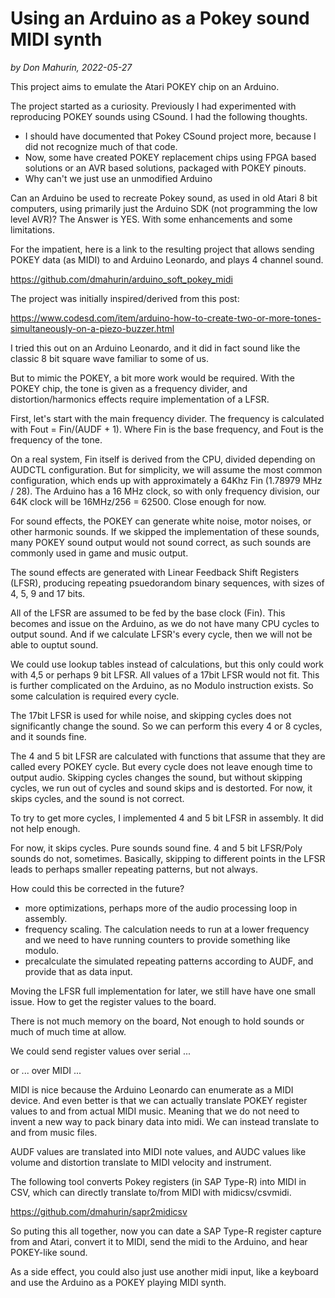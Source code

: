# Using an Arduino as a Pokey sound MIDI synth

*by Don Mahurin, 2022-05-27*

This project aims to emulate the Atari POKEY chip on an Arduino.

The project started as a curiosity. Previously I had experimented with reproducing POKEY sounds using CSound.
I had the following thoughts.
- I should have documented that Pokey CSound project more, because I did not recognize much of that code.
- Now, some have created POKEY replacement chips using FPGA based solutions or an AVR based solutions, packaged with POKEY pinouts.
- Why can't we just use an unmodified Arduino

Can an Arduino be used to recreate Pokey sound, as used in old Atari 8 bit computers, using primarily just the Arduino SDK (not programming the low level AVR)? The Answer is YES. With some enhancements and some limitations.

For the impatient, here is a link to the resulting project that allows sending POKEY data (as MIDI) to and Arduino Leonardo, and plays 4 channel sound.

https://github.com/dmahurin/arduino_soft_pokey_midi

The project was initially inspired/derived from this post:

https://www.codesd.com/item/arduino-how-to-create-two-or-more-tones-simultaneously-on-a-piezo-buzzer.html

I tried this out on an Arduino Leonardo, and it did in fact sound like the classic 8 bit square wave familiar to some of us.

But to mimic the POKEY, a bit more work would be required. With the POKEY chip, the tone is given as a frequency divider, and distortion/harmonics effects require implementation of a LFSR.

First, let's start with the main frequency divider. The frequency is calculated with Fout = Fin/(AUDF + 1). Where Fin is the base frequency, and Fout is the frequency of the tone.

On a real system, Fin itself is derived from the CPU, divided depending on AUDCTL configuration.  But for simplicity, we will assume the most common configuration, which ends up with approximately a 64Khz Fin (1.78979 MHz / 28). The Arduino has a 16 MHz clock, so with only frequency division, our 64K clock will be 16MHz/256 = 62500. Close enough for now.

For sound effects, the POKEY can generate white noise, motor noises, or other harmonic sounds.
If we skipped the implementation of these sounds, many POKEY sound output would not sound correct, as such sounds are commonly used in game and music output.

The sound effects are generated with Linear Feedback Shift Registers (LFSR), producing repeating psuedorandom binary sequences, with sizes of 4, 5, 9 and 17 bits.

All of the LFSR are assumed to be fed by the base clock (Fin).
This becomes and issue on the Arduino, as we do not have many CPU cycles to output sound.  And if we calculate LFSR's every cycle, then we will not be able to ouptut sound.

We could use lookup tables instead of calculations, but this only could work with 4,5 or perhaps 9 bit LFSR. All values of a 17bit LFSR would not fit.
This is further complicated on the Arduino, as no Modulo instruction exists. So some calculation is required every cycle.

The 17bit LFSR is used for while noise, and skipping cycles does not significantly change the sound.  So we can perform this every 4 or 8 cycles, and it sounds fine.

The 4 and 5 bit LFSR are calculated with functions that assume that they are called every POKEY cycle.
But every cycle does not leave enough time to output audio.
Skipping cycles changes the sound, but without skipping cycles, we run out of cycles and sound skips and is destorted.
For now, it skips cycles, and the sound is not correct.

To try to get more cycles, I implemented 4 and 5 bit LFSR in assembly. It did not help enough.

For now, it skips cycles. Pure sounds sound fine. 4 and 5 bit LFSR/Poly sounds do not, sometimes. Basically, skipping to different points in the LFSR leads to perhaps smaller repeating patterns, but not always.

How could this be corrected in the future?
- more optimizations, perhaps more of the audio processing loop in assembly.
- frequency scaling. The calculation needs to run at a lower frequency and we need to have running counters to provide something like modulo.
- precalculate the simulated repeating patterns according to AUDF, and provide that as data input.

Moving the LFSR full implementation for later, we still have have one small issue. How to get the register values to the board.

There is not much memory on the board, Not enough to hold sounds or much of much time at allow.

We could send register values over serial ...

or ... over MIDI ...

MIDI is nice because the Arduino Leonardo can enumerate as a MIDI device. And even better is that we can actually translate POKEY register values to and from actual MIDI music.  Meaning that we do not need to invent a new way to pack binary data into midi. We can instead translate to and from music files.

AUDF values are translated into MIDI note values, and AUDC values like volume and distortion translate to MIDI velocity and instrument.

The following tool converts Pokey registers (in SAP Type-R) into MIDI in CSV, which can directly translate to/from MIDI with midicsv/csvmidi.

https://github.com/dmahurin/sapr2midicsv

So puting this all together, now you can date a SAP Type-R register capture from and Atari, convert it to MIDI, send the midi to the Arduino, and hear POKEY-like sound.

As a side effect, you could also just use another midi input, like a keyboard and use the Arduino as a POKEY playing MIDI synth.
